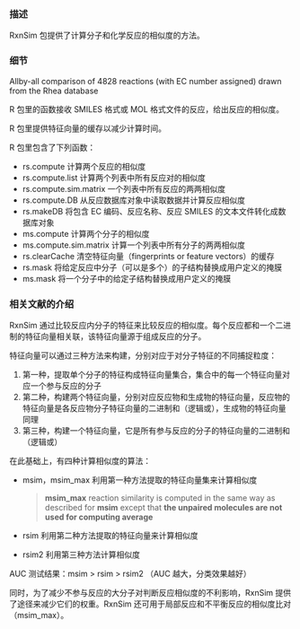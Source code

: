 ### 描述

RxnSim 包提供了计算分子和化学反应的相似度的方法。

### 细节

Allby-all comparison of 4828 reactions (with EC number assigned) drawn from the Rhea database

R 包里的函数接收 SMILES 格式或 MOL 格式文件的反应，给出反应的相似度。

R 包里提供特征向量的缓存以减少计算时间。

R 包里包含了下列函数：

- rs.compute 计算两个反应的相似度
- rs.compute.list 计算两个列表中所有反应对的相似度
- rs.compute.sim.matrix 一个列表中所有反应的两两相似度
- rs.compute.DB 从反应数据库对象中读取数据并计算反应相似度
- rs.makeDB 将包含 EC 编码、反应名称、反应 SMILES 的文本文件转化成数据库对象
- ms.compute 计算两个分子的相似度
- ms.compute.sim.matrix 计算一个列表中所有分子的两两相似度
- rs.clearCache 清空特征向量（fingerprints or feature vectors）的缓存
- rs.mask 将给定反应中分子（可以是多个）的子结构替换成用户定义的掩膜
- ms.mask 将一个分子中的给定子结构替换成用户定义的掩膜

### 相关文献的介绍

RxnSim 通过比较反应内分子的特征来比较反应的相似度。每个反应都和一个二进制的特征向量相关联，该特征向量源于组成反应的分子。

特征向量可以通过三种方法来构建，分别对应于对分子特征的不同捕捉粒度：

1. 第一种，提取单个分子的特征构成特征向量集合，集合中的每一个特征向量对应一个参与反应的分子
2. 第二种，构建两个特征向量，分别对应反应物和生成物的特征向量，反应物的特征向量是各反应物分子特征向量的二进制和（逻辑或），生成物的特征向量同理
3. 第三种，构建一个特征向量，它是所有参与反应的分子的特征向量的二进制和（逻辑或）



在此基础上，有四种计算相似度的算法：

- msim，msim_max 利用第一种方法提取的特征向量集来计算相似度

  > **msim_max** reaction similarity is computed in the same way as described for **msim** except that **the unpaired molecules are not used for computing average**

- rsim 利用第二种方法提取的特征向量来计算相似度

- rsim2 利用第三种方法计算相似度

AUC 测试结果：msim > rsim > rsim2 （AUC 越大，分类效果越好）



同时，为了减少不参与反应的大分子对判断反应相似度的不利影响，RxnSim 提供了途径来减少它们的权重。RxnSim 还可用于局部反应和不平衡反应的相似度比对（msim_max）。

